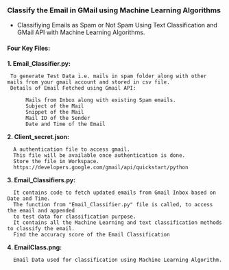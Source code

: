 ### Classify the Email in GMail using Machine Learning Algorithms

* Classifiying Emails as Spam or Not Spam Using Text Classification and GMail API with Machine Learning Algorithms.

#### Four Key Files:

**1. Email_Classifier.py:**
     
     To generate Test Data i.e. mails in spam folder along with other mails from your gmail account and stored in csv file.
     Details of Email Fetched using Gmail API:
          
          Mails from Inbox along with existing Spam emails.
          Subject of the Mail
          Snippet of the Mail
          Mail ID of the Sender
          Date and Time of the Email

**2. Client_secret.json:**
      
      A authentication file to access gmail.
      This file will be available once authentication is done.
      Store the file in Workspace.
      https://developers.google.com/gmail/api/quickstart/python
      
**3. Email_Classifiers.py:**
      
      It contains code to fetch updated emails from Gmail Inbox based on Date and Time.
      The function from "Email_Classifier.py" file is called, to access the email and appended 
      to test data for classification purpose.
      It contains all the Machine Learning and text classification methods to classify the email.
      Find the accuracy score of the Email Classification
      
**4. EmailClass.png:**

      Email Data used for classification using Machine Learning Algorithm.
